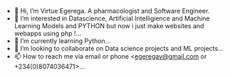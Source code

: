 - 👋 Hi, I’m Virtue Egerega. A pharmacologist and Software Engineer.
- 👀 I’m interested in Datascience, Artificial Intelligience and Machine Learning Models and PYTHON but now i just make websites and webapps using php !...
- 🌱 I’m currently learning Python...
- 💞️ I’m looking to collaborate on Data science projects and ML projects...
- 📫 How to reach me via email or phone <egeregav@gmail.com    or +234(0)8074036471>...

<!---
valexdevelopers/valexdevelopers is a ✨ special ✨ repository because its `README.md` (this file) appears on your GitHub profile.
You can click the Preview link to take a look at your changes.
--->
